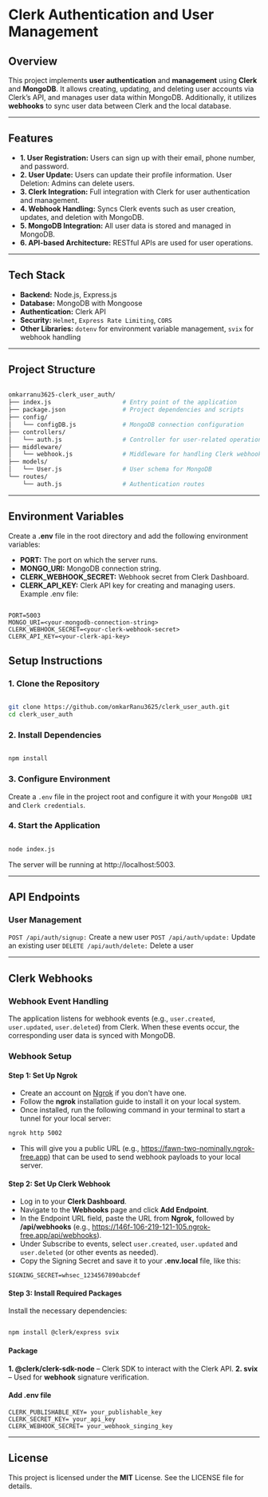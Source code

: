 # Clerk Authentication and User Management

## Overview
This project implements **user authentication** and **management** using **Clerk** and **MongoDB**. It allows creating, updating, and deleting user accounts via Clerk’s API, and manages user data within MongoDB. Additionally, it utilizes **webhooks** to sync user data between Clerk and the local database.

---

## Features

- **1. User Registration:** Users can sign up with their email, phone number, and password.
- **2. User Update:** Users can update their profile information.
User Deletion: Admins can delete users.
- **3. Clerk Integration:** Full integration with Clerk for user authentication and management.
- **4. Webhook Handling:** Syncs Clerk events such as user creation, updates, and deletion with MongoDB.
- **5. MongoDB Integration:** All user data is stored and managed in MongoDB.
- **6. API-based Architecture:** RESTful APIs are used for user operations.

---

## Tech Stack

- **Backend:** Node.js, Express.js
- **Database:** MongoDB with Mongoose
- **Authentication:** Clerk API
- **Security:** `Helmet`, `Express Rate Limiting`, `CORS`
- **Other Libraries:** `dotenv` for environment variable management, `svix` for webhook handling

---


## Project Structure

```bash

omkarranu3625-clerk_user_auth/
├── index.js                    # Entry point of the application
├── package.json                # Project dependencies and scripts
├── config/
│   └── configDB.js             # MongoDB connection configuration
├── controllers/
│   └── auth.js                 # Controller for user-related operations
├── middleware/
│   └── webhook.js              # Middleware for handling Clerk webhooks
├── models/
│   └── User.js                 # User schema for MongoDB
└── routes/
    └── auth.js                 # Authentication routes

```
---


## Environment Variables

Create a **.env** file in the root directory and add the following environment variables:

- **PORT:** The port on which the server runs.
- **MONGO_URI:** MongoDB connection string.
- **CLERK_WEBHOOK_SECRET:** Webhook secret from Clerk Dashboard.
- **CLERK_API_KEY:** Clerk API key for creating and managing users.
Example .env file:

```

PORT=5003
MONGO_URI=<your-mongodb-connection-string>
CLERK_WEBHOOK_SECRET=<your-clerk-webhook-secret>
CLERK_API_KEY=<your-clerk-api-key>

```

## Setup Instructions

### 1. Clone the Repository

```bash

git clone https://github.com/omkarRanu3625/clerk_user_auth.git
cd clerk_user_auth

```

### 2. Install Dependencies

```bash

npm install

```

### 3. Configure Environment

Create a `.env` file in the project root and configure it with your `MongoDB URI` and `Clerk credentials`.


### 4. Start the Application

```bash

node index.js

```

The server will be running at http://localhost:5003.

---

## API Endpoints

### User Management

`POST /api/auth/signup:` Create a new user
`POST /api/auth/update:` Update an existing user
`DELETE /api/auth/delete:` Delete a user

---

## Clerk Webhooks

### Webhook Event Handling

The application listens for webhook events (e.g., `user.created`, `user.updated`, `user.deleted`) from Clerk. When these events occur, the corresponding user data is synced with MongoDB.

### Webhook Setup

#### Step 1: Set Up Ngrok

- Create an account on [Ngrok](https://ngrok.com/) if you don't have one.
- Follow the **ngrok** installation guide to install it on your local system.
- Once installed, run the following command in your terminal to start a tunnel for your local server:

```bash
ngrok http 5002

```
- This will give you a public URL (e.g., https://fawn-two-nominally.ngrok-free.app) that can be used to send webhook payloads to your local server.

#### Step 2: Set Up Clerk Webhook

- Log in to your **Clerk Dashboard**.
- Navigate to the **Webhooks** page and click **Add Endpoint**.
- In the Endpoint URL field, paste the URL from **Ngrok,** followed by **/api/webhooks** (e.g., https://146f-106-219-121-105.ngrok-free.app/api/webhooks).
- Under Subscribe to events, select `user.created`, `user.updated` and `user.deleted` (or other events as needed).
- Copy the Signing Secret and save it to your **.env.local** file, like this:

```
SIGNING_SECRET=whsec_1234567890abcdef

```

#### Step 3: Install Required Packages

Install the necessary dependencies:

```bash

npm install @clerk/express svix

```
#### Package

**1. @clerk/clerk-sdk-node** – Clerk SDK to interact with the Clerk API.
**2. svix** – Used for **webhook** signature verification.

#### Add **.env file**

```
CLERK_PUBLISHABLE_KEY= your_publishable_key
CLERK_SECRET_KEY= your_api_key
CLERK_WEBHOOK_SECRET= your_webhook_singing_key

```

---

## License
This project is licensed under the **MIT** License. See the LICENSE file for details.